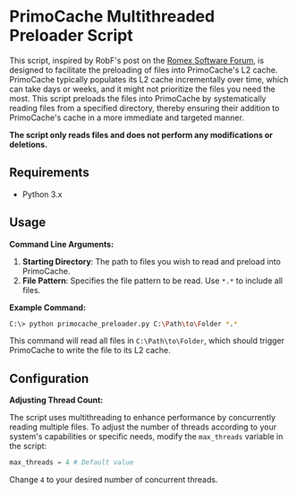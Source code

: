 # PrimoCache Multithreaded Preloader Script

This script, inspired by RobF's post on the [Romex Software Forum](https://forum.romexsoftware.com/en-us/viewtopic.php?p=11033#p11033), is designed to facilitate the preloading of files into PrimoCache's L2 cache. PrimoCache typically populates its L2 cache incrementally over time, which can take days or weeks, and it might not prioritize the files you need the most. This script preloads the files into PrimoCache by systematically reading files from a specified directory, thereby ensuring their addition to PrimoCache's cache in a more immediate and targeted manner.

**The script only reads files and does not perform any modifications or deletions.**

## Requirements

- Python 3.x

## Usage

**Command Line Arguments:**

1. **Starting Directory**: The path to files you wish to read and preload into PrimoCache.
2. **File Pattern**: Specifies the file pattern to be read. Use `*.*` to include all files.

**Example Command:**

```bash
C:\> python primocache_preloader.py C:\Path\to\Folder *.*
```

This command will read all files in `C:\Path\to\Folder`, which should trigger PrimoCache to write the file to its L2 cache.

## Configuration

**Adjusting Thread Count:**

The script uses multithreading to enhance performance by concurrently reading multiple files. To adjust the number of threads according to your system's capabilities or specific needs, modify the `max_threads` variable in the script:

```python
max_threads = 4 # Default value
```

Change `4` to your desired number of concurrent threads.